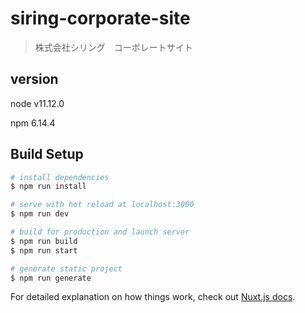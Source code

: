 # siring-corporate-site

> 株式会社シリング　コーポレートサイト

## version
node
v11.12.0

npm
6.14.4

## Build Setup

``` bash
# install dependencies
$ npm run install

# serve with hot reload at localhost:3000
$ npm run dev

# build for production and launch server
$ npm run build
$ npm run start

# generate static project
$ npm run generate
```

For detailed explanation on how things work, check out [Nuxt.js docs](https://nuxtjs.org).
